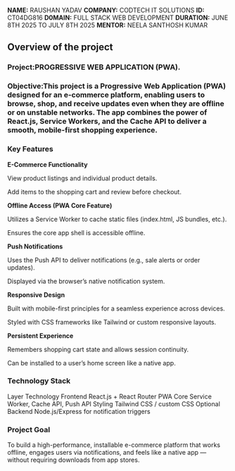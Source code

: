 **NAME:** RAUSHAN YADAV
**COMPANY:** CODTECH IT SOLUTIONS
**ID:** CT04DG816
**D0MAIN:** FULL STACK WEB DEVELOPMENT
**DURATION:** JUNE 8TH 2025 TO JULY 8TH 2025
**MENTOR:** NEELA SANTHOSH KUMAR

## Overview of the project

### Project:PROGRESSIVE WEB APPLICATION (PWA). 

### Objective:This project is a Progressive Web Application (PWA) designed for an e-commerce platform, enabling users to browse, shop, and receive updates even when they are offline or on unstable networks. The app combines the power of React.js, Service Workers, and the Cache API to deliver a smooth, mobile-first shopping experience.

### Key Features
**E-Commerce Functionality**

View product listings and individual product details.

Add items to the shopping cart and review before checkout.

**Offline Access (PWA Core Feature)**

Utilizes a Service Worker to cache static files (index.html, JS bundles, etc.).

Ensures the core app shell is accessible offline.

**Push Notifications**

Uses the Push API to deliver notifications (e.g., sale alerts or order updates).

Displayed via the browser’s native notification system.

**Responsive Design**

Built with mobile-first principles for a seamless experience across devices.

Styled with CSS frameworks like Tailwind or custom responsive layouts.

**Persistent Experience**

Remembers shopping cart state and allows session continuity.

Can be installed to a user’s home screen like a native app.

### Technology Stack
Layer	Technology
Frontend	React.js + React Router
PWA Core	Service Worker, Cache API, Push API
Styling	Tailwind CSS / custom CSS
Optional Backend	Node.js/Express for notification triggers

 ### Project Goal
To build a high-performance, installable e-commerce platform that works offline, engages users via notifications, and feels like a native app — without requiring downloads from app stores.

